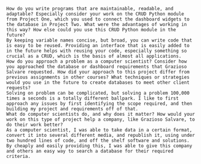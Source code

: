 
    How do you write programs that are maintainable, readable, and adaptable? Especially consider your work on the CRUD Python module from Project One, which you used to connect the dashboard widgets to the database in Project Two. What were the advantages of working in this way? How else could you use this CRUD Python module in the future?
    By keeping variable names concise, but broad, you can write code that is easy to be reused. Providing an interface that is easily added to in the future helps with reusing your code, especially something so crucial as a CRUD, which is the basis of almost all applications.
    How do you approach a problem as a computer scientist? Consider how you approached the database or dashboard requirements that Grazioso Salvare requested. How did your approach to this project differ from previous assignments in other courses? What techniques or strategies would you use in the future to create databases to meet other client requests?
    Solving on problem can be complicated, but solving a problem 100,000 times a seconds is a totally different ballpark. I like to first approach any issues by first identifying the scope required, and then building my project and requirements off of that.
    What do computer scientists do, and why does it matter? How would your work on this type of project help a company, like Grazioso Salvare, to do their work better?
    As a computer scientist, I was able to take data in a certain format, convert it into several different media, and republish it, using under two hundred lines of code, and off the shelf software and solutions. By cheaply and easily providing this, I was able to give this company and others an easy way to search a database for their required criteria.
